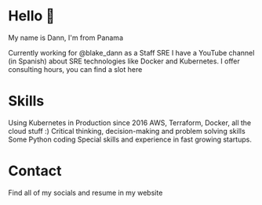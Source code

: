 # Hello 👋
My name is Dann, I'm from Panama

Currently working for @blake_dann as a Staff SRE
I have a YouTube channel (in Spanish) about SRE technologies like Docker and Kubernetes.
I offer consulting hours, you can find a slot here

# Skills
Using Kubernetes in Production since 2016
AWS, Terraform, Docker, all the cloud stuff :)
Critical thinking, decision-making and problem solving skills
Some Python coding
Special skills and experience in fast growing startups.

# Contact
Find all of my socials and resume in my website
